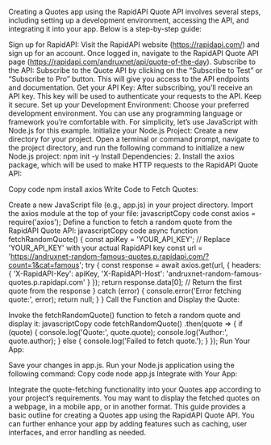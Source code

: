 Creating a Quotes app using the RapidAPI Quote API involves several steps, including setting up a development environment, accessing the API, and integrating it into your app. Below is a step-by-step guide:

Sign up for RapidAPI:
Visit the RapidAPI website (https://rapidapi.com/) and sign up for an account.
Once logged in, navigate to the RapidAPI Quote API page (https://rapidapi.com/andruxnet/api/quote-of-the-day).
Subscribe to the API:
Subscribe to the Quote API by clicking on the “Subscribe to Test” or “Subscribe to Pro” button. This will give you access to the API endpoints and documentation.
Get your API Key:
After subscribing, you’ll receive an API key. This key will be used to authenticate your requests to the API. Keep it secure.
Set up your Development Environment:
Choose your preferred development environment. You can use any programming language or framework you’re comfortable with.
For simplicity, let’s use JavaScript with Node.js for this example.
Initialize your Node.js Project:
Create a new directory for your project.
Open a terminal or command prompt, navigate to the project directory, and run the following command to initialize a new Node.js project:
npm init -y
Install Dependencies:
2. Install the axios package, which will be used to make HTTP requests to the RapidAPI Quote API:

Copy code
npm install axios
Write Code to Fetch Quotes:

Create a new JavaScript file (e.g., app.js) in your project directory.
Import the axios module at the top of your file:
javascriptCopy code
const axios = require('axios');
Define a function to fetch a random quote from the RapidAPI Quote API:
javascriptCopy code
async function fetchRandomQuote() { const apiKey = 'YOUR_API_KEY'; // Replace 'YOUR_API_KEY' with your actual RapidAPI key const url = 'https://andruxnet-random-famous-quotes.p.rapidapi.com/?count=1&cat=famous'; try { const response = await axios.get(url, { headers: { 'X-RapidAPI-Key': apiKey, 'X-RapidAPI-Host': 'andruxnet-random-famous-quotes.p.rapidapi.com' } }); return response.data[0]; // Return the first quote from the response } catch (error) { console.error('Error fetching quote:', error); return null; } }
Call the Function and Display the Quote:

Invoke the fetchRandomQuote() function to fetch a random quote and display it:
javascriptCopy code
fetchRandomQuote() .then(quote => { if (quote) { console.log('Quote:', quote.quote); console.log('Author:', quote.author); } else { console.log('Failed to fetch quote.'); } });
Run Your App:

Save your changes in app.js.
Run your Node.js application using the following command:
Copy code
node app.js
Integrate with Your App:

Integrate the quote-fetching functionality into your Quotes app according to your project’s requirements. You may want to display the fetched quotes on a webpage, in a mobile app, or in another format.
This guide provides a basic outline for creating a Quotes app using the RapidAPI Quote API. You can further enhance your app by adding features such as caching, user interfaces, and error handling as needed.





